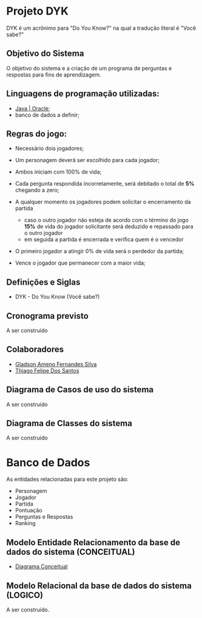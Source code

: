 # Projeto DYK

DYK é um acrônimo para "Do You Know?" na qual a tradução literal é "Você sabe?"

## Objetivo do Sistema

O objetivo do sistema e a criação de um programa de perguntas e respostas  para fins de aprendizagem.

## Linguagens de programação utilizadas:

- [Java | Oracle](https://www.java.com/pt-BR/);
- banco de dados a definir;

## Regras do jogo:

- Necessário dois jogadores;

- Um personagem deverá ser escolhido para cada jogador; 
- Ambos iniciam com 100% de vida;
- Cada pergunta respondida incorretamente, será debitado o total de **5%** chegando a zero;
- A qualquer momento os jogadores podem solicitar o encerramento da partida
  - caso o outro jogador não esteja de acordo com o término do jogo **15%** de vida do jogador solicitante será deduzido e repassado para o outro jogador
  - em seguida a partida é encerrada e verifica quem é o vencedor
- O primeiro jogador a atingir 0% de vida será o perdedor da partida;
- Vence o jogador que permanecer com a maior vida;

## Definições e Siglas

- DYK - Do You Know (Você sabe?)

## Cronograma previsto

A ser construído

## Colaboradores

- [Gladson Ameno Fernandes Silva](https://github.com/GladsonAmeno)
- [Thiago Felipe Dos Santos](https://github.com/thiagonfss)

## Diagrama de Casos de uso do sistema

A ser construído

## Diagrama de Classes do sistema

A ser construído

# Banco de Dados
As entidades relacionadas para este projeto são:
- Personagem
- Jogador
- Partida
- Pontuação
- Perguntas e Respostas
- Ranking

## Modelo Entidade Relacionamento da base de dados do sistema (CONCEITUAL)

- [Diagrama Conceitual](https://drive.google.com/file/d/1O-4l0XxJDzE7-W7Mv4OU4Ef2i-Mu1MJh/view?usp=sharing)

## Modelo Relacional da base de dados do sistema (LOGICO)

A ser construído.
